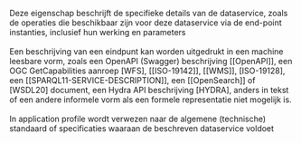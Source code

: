 Deze eigenschap beschrijft de specifieke details van de dataservice, zoals de operaties die beschikbaar zijn voor deze dataservice via de end-point instanties, inclusief hun werking en parameters
<br/>
<br/>
Een beschrijving van een eindpunt kan worden uitgedrukt in een machine leesbare vorm, zoals een OpenAPI (Swagger) beschrijving [[OpenAPI]], een OGC GetCapabilities aanroep [WFS], [[ISO-19142]], [[WMS]], [ISO-19128], een [[SPARQL11-SERVICE-DESCRIPTION]], een [[OpenSearch]] of [WSDL20] document, een Hydra API beschrijving [HYDRA], anders in tekst of een andere informele vorm als een formele representatie niet mogelijk is.
<br/>
<br/>
In application profile wordt verwezen naar de algemene (technische) standaard of specificaties waaraan de beschreven dataservice voldoet
